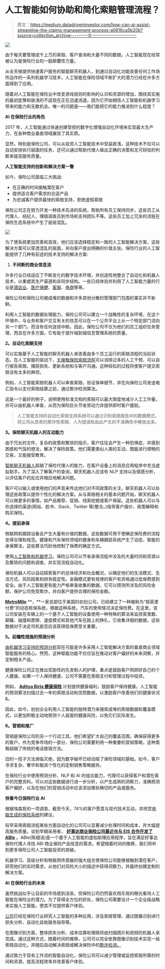 # 人工智能如何协助和简化索赔管理流程？

> 原文：<https://medium.datadriveninvestor.com/how-can-ai-assist-streamline-the-claims-management-process-a0616ca5b20b?source=collection_archive---------0----------------------->

![](img/bdb5bb7bf5119e4f4b3548d80d58540e.png)

由于每天要管理成千上万的索赔、客户查询和大量不同的数据，人工智能现在经常被认为是保险行业的一股颠覆性力量。

从全天候提供快速客户服务的智能聊天机器人，到通过自动化功能改善任何工作场所运作的一系列机器学习技术，人工智能在保险领域不断扩大的潜力已经在许多方面得到了应用。

随着对人工智能在保险业中改变游戏规则的影响的认识和资源的增加，围绕其实施的最初犹豫和肤浅的不适现在正在迅速消退，因为它开始相信人工智能和机器学习带来的能力和无数机会。唯一的问题是——我们能把它的能力推进到什么程度？

**AI 在保险行业的角色**

2017 年，人工智能通过快速创建受控的数字化增强自动化环境来实现最大生产力，在各种商业垂直领域展现了其实质。

显然，特别是保险公司，可以从投资人工智能技术中受益匪浅，这种技术不仅可以自动安排执行层面的任务，还可以通过帮助代理人做出正确的决策和无可辩驳的判断来提高服务质量。

**人工智能支持的创新和解决方案一瞥**

如今，保险公司面临三大挑战:

*   在正确的时间接触潜在客户
*   提供适合客户需求的合适产品
*   为忠诚客户提供最快的索赔支持，拒绝虚假索赔

保险公司正在努力开发一种技术先进的系统，帮助所有员工保持同步。这些员工从代理人、经纪人、理赔调查员到市场和支持团队不等。这些员工加上冗余的流程在保险生态系统中产生了层层混乱。

![](img/f509b352fde4f98b4f9c408104008a77.png)

为了使系统更加完善和高效，他们应该选择稳定和一致的人工智能解决方案，这些解决方案可以穿透混乱的层面，并向客户提出明确的价值主张。保险行业的人工智能提供了几种有前途的技术支持的解决方案:

1.  **不间断的商业信息流**

许多行业已经适应了不断变化的数字技术环境，并创造性地整合了自动化和机器人技术，以重塑其生产渠道和非同步结构。一些已经体验并利用了人工智能力量的行业是[酒店业](https://www.marutitech.com/artificial-intelligence-in-hotels/)、[医疗保健](https://chatbotsmagazine.com/is-conversational-ai-the-future-of-healthcare-658a3d8e9dd5)、[客服](https://www.marutitech.com/artificial-intelligence-for-customer-service-2/)、[电商](https://www.marutitech.com/what-chatbots-can-do-for-e-commerce-industry/)等等。

保险公司和保险公司被成堆的数据和许多其他分散的管理部门包围的事实并不新鲜。

利用人工智能的数据处理能力，保险公司可以建立一个战略性的复杂环境，在这个环境中，与业务和客户交互有关的信息可以在一个公共平台上从一个特定部门流向另一个部门，而没有任何连锁中断。因此，保险公司不仅为他们的员工组织任务管理，而且在许多方面，它有助于提升端到端信息管理系统的质量。

**2。自动化索赔支持**

可以实施基于人工智能的聊天机器人来改善由多个员工运行的索赔流程的当前状态。在人工智能的驱动下，[无接触保险索赔流程](https://www.lexisnexis.com/risk/downloads/whitepaper/touchless-claims-white-paper.pdf)可以消除过多的人工干预，可以自行报告索赔、捕获损失、更新系统和与客户沟通。这种轻松的过程将使客户提交索赔没有太多的麻烦。

例如，人工智能索赔机器人可以审查索赔，验证保单细节，并在向保险公司发送电汇指令以支付索赔结算之前，通过欺诈检测算法。

这是一个最好的例子，说明使用标准文档的索赔可以最大限度地减少人工工作量，并可以由机器人审查，从而为保险巨头节省劳动力并提供即时客户援助。

> 人工智能支持的自动化索赔支持系统可以通过识别索赔报告中的数据模式，将公司从昂贵的欺诈性索赔、人为错误和由此产生的不准确性中解放出来。

**3。保险聊天机器人的互动能力**

由于冗长的文件，复杂的政策和繁琐的指示，客户往往会产生一种恐惧症，并感到困惑和气馁的想法，解决了保险政策。他们需要类似人类的互动，既能进行顺畅的交易，又能接受教育。

[智能聊天机器人](https://www.marutitech.com/make-intelligent-chatbot/)超越了保险代理人的能力，在客户设备上的消息应用程序中充当虚拟助手。为了深入了解客户的查询，聊天机器人应该有 NLP 支持以及情感分析，以评估客户的反应并相应地解决问题。

客户可以输入或使用他们的声音来传达他们对不同政策的关注，聊天机器人可以处理这些政策以提供个性化的解决方案。从与索赔相关的基本问题开始，聊天机器人可以做更多的事情，如产品推荐、促销、线索挖掘或客户保留。这些机器人可以与你选择的渠道(网站、脸书、Slack、Twitter 等)整合。)指导客户报价、政策解释和购买保险。

**4。提前承保**

物联网和跟踪设备会产生大量有价值的数据，这些数据可用于使确定保险费的流程变得合理和规范。健康和汽车保险领域的健身和车辆跟踪系统产生了动态、智能的承保算法，这些算法巧妙地控制了保费的确定方式。

使用[人工智能和机器学习](https://www.marutitech.com/artificial-intelligence-and-machine-learning/)，保险公司可以节省承保流程中涉及的大量时间和资源以及繁琐的问题和调查，并实现流程自动化。

保险机器人可以自动探索客户的总体经济和社会概况，以确定他们的生活模式、生活方式、风险因素和财务稳定性。金融模式更有规律的客户有资格通过低保费感到安全。由于人工智能更有能力严格审查收集的数据，它可以预测所涉及的风险金额，保护公司免受欺诈，并向客户提供合理的保险金额。

[**MetroMile**](https://www.metromile.com/) **，**一家总部位于美国的初创公司，已经建立了一种被称为“按英里付费”的动态核保系统，根据这种系统，汽车的使用情况决定保险费。在这里，该公司安装在车辆上的一个基于人工智能的设备使用一种特殊的算法来监控英里数、颠簸、碰撞和摩擦、速度模式和其他汽车在路上的挣扎，它收集详细的数据，这些数据对于决定司机是否应该获得低保费至关重要。

**5。前瞻性措施的预测分析**

[由机器学习支持的预测分析](https://www.marutitech.com/machine-learning-predictive-analytics/)现在可能是许多采用人工智能解决方案的垂直商业领域智能服务的核心。然而，这种智能功能不仅仅旨在推动对客户偏好的未来洞察，并定制相关产品。

健康保险公司正在推出奖励性的先发制人的护理，重点是鼓励客户照顾好自己的个人健康。如果一个人保持健康，公司不需要在索赔支付和管理过程中投资。

例如， [**Aditya Birla 健康保险**](https://www.adityabirlacapital.com/healthinsurance/#!/get-active) 计划提供健康福利，鼓励客户保持健康。人工智能的预测算法扫描过去一年的索赔活动和住院数据，以激励客户改善他们的健康状况&。

因此，如今，初创企业利用人工智能的独特潜力来搜索成堆的索赔数据和覆盖模式，以更加积极主动地预测个人层面的健康风险，以免它们实际发生。

**6。营销和推广**

营销是保险公司的另一个行动工具，他们希望扩大自己的覆盖范围，确保获得更多的客户。作为竞争市场的一部分，保险公司需要利用一种重要的营销策略，这种策略超越了传统的电话推销方法。

旧的一揽子方法濒临灭绝，因为数字破坏已经动摇了保险领域的基础。如今，客户寻求复杂、奢华和极具个性化的定制销售策略服务。

在保险行业中使用预测分析、NLP 和 AI 的组合能力，代理可以获得客户和潜在客户的完整资料。可以对这些数据进行进一步分析，以产生成熟的洞察力，准确预测客户偏好，以及在他们的营销活动中应该添加哪些确切的产品或服务。

**快看今日保险行业 AI**

根据埃森哲的一项调查，截至今天，74%的客户愿意与现代技术互动，并欣赏[电脑生成的保险系统](https://www.accenture.com/us-en/insight-ai-reshaping-insurance)的建议。

较早采用索赔流程某些方面自动化的公司可以显著减少处理时间和成本，并大幅提高服务质量。谈到早期采用者， [**好事达商业保险公司最近也与 EIS 合作开发了 ABIe**](http://ww1.prweb.com/prfiles/2016/01/07/13154986/EIS-Case-Study-ABI-Intelligent-Assistant.pdf) 。ABIe(陈细洁)是一个基于人工智能的虚拟助理应用程序，旨在满足好事达保险代理人寻找 ABI 商业保险产品信息的需求。希望随着时间的推移，我们将听到更多保险公司人工智能投资的突破。

机器学习、高级分析和物联网传感器的强大组合使保险公司能够接触到潜在客户，研究他们的实时需求，从他们对风险大小的描述中获得洞察力，并最终创建定制的解决方案。

**AI 在保险行业的未来**

虽然挑战似乎让目前的市场感到沮丧，但保险公司仍然喜欢用乐观的眼光看待人工智能在保险业的潜力。为了获得全方位的好处，保险公司需要设计一个企业级战略来实施人工智能，使其不仅提供客户体验。

[公司](https://www.marutitech.com)已经在保险行业研究人工智能的多种应用，涉及索赔管理、通过图像识别进行损失分析、自动化自助服务指导等。

在图像识别方面，整体损失分析、成本估算和理赔将由扫描图片和视频的机器人来完成。通过这种方式，随着时间的推移，公司可以完全依靠图像识别技术实现一级索赔自动化，并随后自动解决索赔或解决保险中的[欺诈检测。](https://www.marutitech.com/machine-learning-fraud-detection/)

通过致力于现有工作流的智能自动化，保险公司可以减少管理或监控索赔所需的时间和资源，提高流程效率并改善客户体验。